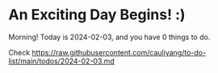 # An Exciting Day Begins! :)

Morning! Today is 2024-02-03, and you have 0 things to do.

Check https://raw.githubusercontent.com/cauliyang/to-do-list/main/todos/2024-02-03.md